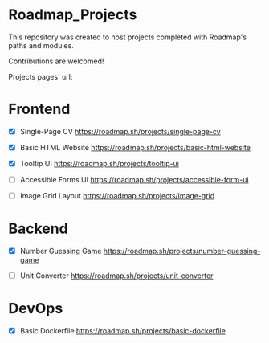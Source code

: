 # Roadmap_Projects 
This repository was created to host projects completed with Roadmap's paths and modules.

Contributions are welcomed!

Projects pages' url:

# Frontend
- [x] Single-Page CV 
https://roadmap.sh/projects/single-page-cv

- [X] Basic HTML Website
https://roadmap.sh/projects/basic-html-website

- [X] Tooltip UI
https://roadmap.sh/projects/tooltip-ui

- [ ] Accessible Forms UI
https://roadmap.sh/projects/accessible-form-ui

- [ ] Image Grid Layout
https://roadmap.sh/projects/image-grid


# Backend
- [X] Number Guessing Game 
https://roadmap.sh/projects/number-guessing-game

- [ ] Unit Converter
https://roadmap.sh/projects/unit-converter


# DevOps
- [X] Basic Dockerfile 
https://roadmap.sh/projects/basic-dockerfile